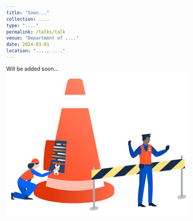 ```yaml
---
title: "Soon..."
collection: ....
type: "...."
permalink: /talks/talk
venue: "Department of ...."
date: 2024-03-01
location: "...., ...."
---
```

Will be added soon...
![Image Alt Text](/images/Soon.png)

